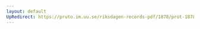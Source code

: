 ```yaml
---
layout: default
UpRedirect: https://pruto.im.uu.se/riksdagen-records-pdf/1878/prot-1878--ak--006/prot-1878--ak--006_004.pdf
---
```


